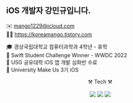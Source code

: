 ## iOS 개발자 강민규입니다.


✉️ mango1229@icloud.com <br/>
✍🏻 https://koreamango.tistory.com


🎓 경상국립대학교 컴퓨터과학과 4학년 - 휴학 
<br/>
🥇 Swift Student Challenge Winner - WWDC 2022
<br/>
🌱 USG 공유대학 iOS 앱 개발 심화반 수료
<br/>
🏫 University Make Us 3기 iOS
<br/>


<div align="center">
  ⚒️ Tech ⚒️ <br/><br/>
	<img src="https://img.shields.io/badge/Swift-F05138?style=flat&logo=Swift&logoColor=white" />
	<img src="https://img.shields.io/badge/UIkit-2396F3?style=flat&logo=UIkit&logoColor=white" />
	<img src="https://img.shields.io/badge/Firebase-FFCA28?style=flat&logo=Firebase&logoColor=white" />
</div>

